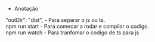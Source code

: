 * Anotação

"outDir": "dist",    - Para separar o js ou ts. <br>
npm run start        - Para comecar a rodar e compilar o codigo.<br>
npm run watch        - Para tranfomar o codigo de ts para js
